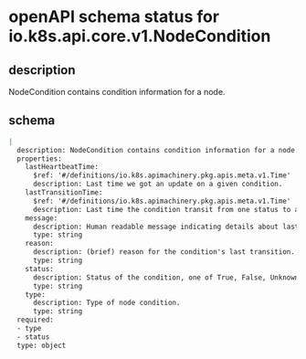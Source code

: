 # openAPI schema status for io.k8s.api.core.v1.NodeCondition

## description

NodeCondition contains condition information for a node.

## schema

```yaml
|
  description: NodeCondition contains condition information for a node.
  properties:
    lastHeartbeatTime:
      $ref: '#/definitions/io.k8s.apimachinery.pkg.apis.meta.v1.Time'
      description: Last time we got an update on a given condition.
    lastTransitionTime:
      $ref: '#/definitions/io.k8s.apimachinery.pkg.apis.meta.v1.Time'
      description: Last time the condition transit from one status to another.
    message:
      description: Human readable message indicating details about last transition.
      type: string
    reason:
      description: (brief) reason for the condition's last transition.
      type: string
    status:
      description: Status of the condition, one of True, False, Unknown.
      type: string
    type:
      description: Type of node condition.
      type: string
  required:
  - type
  - status
  type: object

```
